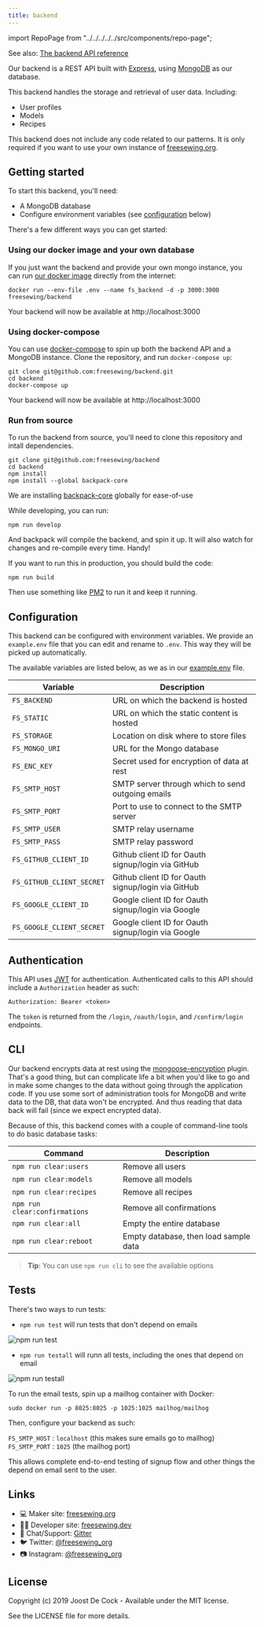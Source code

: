 ```yaml
---
title: backend
---
```


import RepoPage from "../../../../../src/components/repo-page";

<Note>

See also: [The backend API reference](/reference/backend)

</Note>

<RepoPage repo="backend" />

Our backend is a REST API built with [Express](https://expressjs.com/), using [MongoDB](https://www.mongodb.com/) as our database.

This backend handles the storage and retrieval of user data. Including:

 - User profiles
 - Models
 - Recipes

This backend does not include any code related to our patterns. It is only required if you want to use your own instance of [freesewing.org](https://github.com/freesewing/backend).

## Getting started

To start this backend, you'll need:

 - A MongoDB database
 - Configure environment variables (see [configuration](#configuration) below)

There's a few different ways you can get started:

### Using our docker image and your own database

If you just want the backend and provide your own mongo instance, you can run [our docker image](https://hub.docker.com/r/freesewing/backend) directly from the internet:

```
docker run --env-file .env --name fs_backend -d -p 3000:3000 freesewing/backend
```

Your backend will now be available at http://localhost:3000

### Using docker-compose

You can use [docker-compose](https://docs.docker.com/compose/) to spin up both the backend API and a MongoDB instance. Clone the repository, and run `docker-compose up`:

```
git clone git@github.com:freesewing/backend.git
cd backend
docker-compose up
```

Your backend will now be available at http://localhost:3000

### Run from source

To run the backend from source, you'll need to clone this repository and intall dependencies.

```
git clone git@github.com:freesewing/backend
cd backend
npm install
npm install --global backpack-core
```

<Note>

We are installing [backpack-core](https://www.npmjs.com/package/backpack-core) globally for ease-of-use

</Note>

While developing, you can run:

```
npm run develop
```

And backpack will compile the backend, and spin it up. It will also watch for changes and re-compile every time. Handy!

If you want to run this in production, you should build the code:

```
npm run build
```

Then use something like [PM2](http://pm2.keymetrics.io/) to run it and keep it running.

## Configuration

This backend can be configured with environment variables. We provide an `example.env` file that you can edit and rename to `.env`. This way they will be picked up automatically.

The available variables are listed below, as we as in our [example.env](https://github.com/freesewing/backend/blob/develop/example.env) file.


| Variable                  | Description                                        |
| ------------------------- | -------------------------------------------------- |
| `FS_BACKEND`              | URL on which the backend is hosted                 |
| `FS_STATIC`               | URL on which the static content is hosted          |
| `FS_STORAGE`              | Location on disk where to store files              |
| `FS_MONGO_URI`            | URL for the Mongo database                         |
| `FS_ENC_KEY`              | Secret used for encryption of data at rest         |
| `FS_SMTP_HOST`            | SMTP server through which to send outgoing emails  |
| `FS_SMTP_PORT`            | Port to use to connect to the SMTP server          |
| `FS_SMTP_USER`            | SMTP relay username                                |
| `FS_SMTP_PASS`            | SMTP relay password                                |
| `FS_GITHUB_CLIENT_ID`     | Github client ID for Oauth signup/login via GitHub |
| `FS_GITHUB_CLIENT_SECRET` | Github client ID for Oauth signup/login via GitHub |
| `FS_GOOGLE_CLIENT_ID`     | Google client ID for Oauth signup/login via Google |
| `FS_GOOGLE_CLIENT_SECRET` | Google client ID for Oauth signup/login via Google |

## Authentication

This API uses [JWT](https://jwt.io/) for authentication. Authenticated calls to this API should include a `Authorization` header as such:

```
Authorization: Bearer <token>
```

The `token` is returned from the `/login`, `/oauth/login`, and `/confirm/login` endpoints.

## CLI

Our backend encrypts data at rest using the [mongoose-encryption](https://www.npmjs.com/package/mongoose-encryption) plugin. That's a good thing, but can complicate life a bit when you'd like to go and in make some changes to the data without going through the application code. If you use some sort of administration tools for MongoDB and write data to the DB, that data won't be encrypted. And thus reading that data back will fail (since we expect encrypted data).

Because of this, this backend comes with a couple of command-line tools to do basic database tasks:

| Command                       | Description                           |
| ----------------------------- | ------------------------------------- |
| `npm run clear:users`         | Remove all users                      |
| `npm run clear:models`        | Remove all models                     |
| `npm run clear:recipes`       | Remove all recipes                    |
| `npm run clear:confirmations` | Remove all confirmations              |
| `npm run clear:all`           | Empty the entire database             |
| `npm run clear:reboot`        | Empty database, then load sample data |

> **Tip**: You can use `npm run cli` to see the available options

## Tests

There's two ways to run tests:

 - `npm run test` will run tests that don't depend on emails

![npm run test](https://github.com/freesewing/backend/blob/develop/test.svg)

 - `npm run testall` will runn all tests, including the ones that depend on email

![npm run testall](https://github.com/freesewing/backend/blob/develop/testall.svg)

To run the email tests, spin up a mailhog container with Docker:

```
sudo docker run -p 8025:8025 -p 1025:1025 mailhog/mailhog
```

Then, configure your backend as such:

`FS_SMTP_HOST` : `localhost` (this makes sure emails go to mailhog) `FS_SMTP_PORT` : `1025` (the mailhog port)

This allows complete end-to-end testing of signup flow and other things the depend on email sent to the user.


## Links

- 💻 Maker site: [freesewing.org](https://freesewing.org)
- 👩‍💻 Developer site: [freesewing.dev](https://freesewing.dev)
- 💬 Chat/Support: [Gitter](https://gitter.im/freesewing/freesewing)
- 🐦 Twitter: [@freesewing_org](https://twitter.com/freesewing_org)
- 📷 Instagram: [@freesewing_org](https://instagram.com/freesewing_org)

## License

Copyright (c) 2019 Joost De Cock - Available under the MIT license.

See the LICENSE file for more details.
